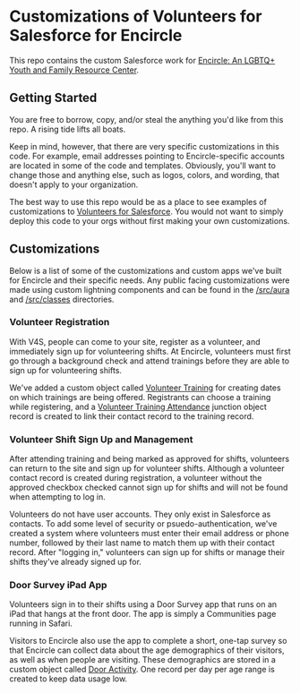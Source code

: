 # Customizations of Volunteers for Salesforce for Encircle
This repo contains the custom Salesforce work for [Encircle: An LGBTQ+ Youth and Family Resource Center](http://www.encircletogether.org). 
## Getting Started
You are free to borrow, copy, and/or steal the anything you'd like from this repo. A rising tide lifts all boats.

Keep in mind, however, that there are very specific customizations in this code. For example, email addresses pointing to Encircle-specific accounts are located in some of the code and templates. Obviously, you'll want to change those and anything else, such as logos, colors, and wording, that doesn't apply to your organization.

The best way to use this repo would be as a place to see examples of customizations to [Volunteers for Salesforce](https://powerofus.force.com/articles/Resource/Volunteers-for-Salesforce). You would not want to simply deploy this code to your orgs without first making your own customizations.

## Customizations
Below is a list of some of the customizations and custom apps we've built for Encircle and their specific needs. Any public facing customizations were made using custom lightning components and can be found in the [/src/aura](https://github.com/jcschultz/encircle/tree/master/src/aura) and [/src/classes](https://github.com/jcschultz/encircle/tree/master/src/classes) directories.

### Volunteer Registration
With V4S, people can come to your site, register as a volunteer, and immediately sign up for volunteering shifts. At Encircle, volunteers must first go through a background check and attend trainings before they are able to sign up for volunteering shifts.

We've added a custom object called [Volunteer Training](https://github.com/jcschultz/encircle/blob/master/src/objects/Volunteer_Training__c.object) for creating dates on which trainings are being offered. Registrants can choose a training while registering, and a [Volunteer Training Attendance](https://github.com/jcschultz/encircle/blob/master/src/objects/Volunteer_Training_Attendance__c.object) junction object record is created to link their contact record to the training record.

### Volunteer Shift Sign Up and Management
After attending training and being marked as approved for shifts, volunteers can return to the site and sign up for volunteer shifts. Although a volunteer contact record is created during registration, a volunteer without the approved checkbox checked cannot sign up for shifts and will not be found when attempting to log in.

Volunteers do not have user accounts. They only exist in Salesforce as contacts. To add some level of security or psuedo-authentication, we've created a system where volunteers must enter their email address or phone number, followed by their last name to match them up with their contact record. After "logging in," volunteers can sign up for shifts or manage their shifts they've already signed up for.

### Door Survey iPad App
Volunteers sign in to their shifts using a Door Survey app that runs on an iPad that hangs at the front door. The app is simply a Communities page running in Safari.

Visitors to Encircle also use the app to complete a short, one-tap survey so that Encircle can collect data about the age demographics of their visitors, as well as when people are visiting. These demographics are stored in a custom object called [Door Activity](https://github.com/jcschultz/encircle/blob/master/src/objects/Door_Activity__c.object). One record per day per age range is created to keep data usage low.
